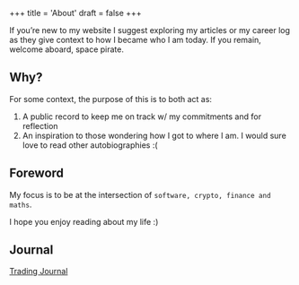 +++
title = 'About'
draft = false
+++

If you’re new to my website I suggest exploring my articles or my career log as
they give context to how I became who I am today. If you remain, welcome
aboard, space pirate.

## Why?

For some context, the purpose of this is to both act as:
1. A public record to keep me on track w/ my commitments and for reflection
2. An inspiration to those wondering how I got to where I am. I would sure love to read other autobiographies :(

## Foreword

My focus is to be at the intersection of `software, crypto, finance and maths`.

I hope you enjoy reading about my life :)

## Journal

[Trading Journal](/trading-journal)
